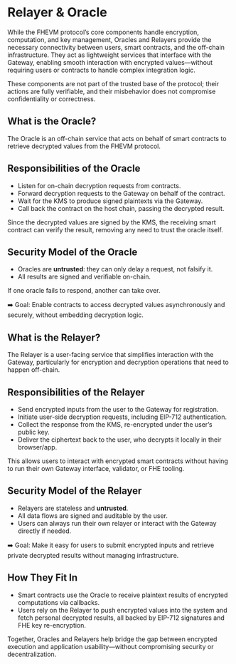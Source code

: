 # Relayer & Oracle

While the FHEVM protocol’s core components handle encryption, computation, and key management, Oracles and Relayers
provide the necessary connectivity between users, smart contracts, and the off-chain infrastructure. They act as
lightweight services that interface with the Gateway, enabling smooth interaction with encrypted values—without
requiring users or contracts to handle complex integration logic.

These components are not part of the trusted base of the protocol; their actions are fully verifiable, and their
misbehavior does not compromise confidentiality or correctness.

## What is the Oracle?

The Oracle is an off-chain service that acts on behalf of smart contracts to retrieve decrypted values from the FHEVM
protocol.

## Responsibilities of the Oracle

- Listen for on-chain decryption requests from contracts.
- Forward decryption requests to the Gateway on behalf of the contract.
- Wait for the KMS to produce signed plaintexts via the Gateway.
- Call back the contract on the host chain, passing the decrypted result.

Since the decrypted values are signed by the KMS, the receiving smart contract can verify the result, removing any need
to trust the oracle itself.

## Security Model of the Oracle

- Oracles are **untrusted**: they can only delay a request, not falsify it.
- All results are signed and verifiable on-chain.

If one oracle fails to respond, another can take over.

➡️ Goal: Enable contracts to access decrypted values asynchronously and securely, without embedding decryption logic.

## What is the Relayer?

The Relayer is a user-facing service that simplifies interaction with the Gateway, particularly for encryption and
decryption operations that need to happen off-chain.

## Responsibilities of the Relayer

- Send encrypted inputs from the user to the Gateway for registration.
- Initiate user-side decryption requests, including EIP-712 authentication.
- Collect the response from the KMS, re-encrypted under the user’s public key.
- Deliver the ciphertext back to the user, who decrypts it locally in their browser/app.

This allows users to interact with encrypted smart contracts without having to run their own Gateway interface,
validator, or FHE tooling.

## Security Model of the Relayer

- Relayers are stateless and **untrusted**.
- All data flows are signed and auditable by the user.
- Users can always run their own relayer or interact with the Gateway directly if needed.

➡️ Goal: Make it easy for users to submit encrypted inputs and retrieve private decrypted results without managing
infrastructure.

## How They Fit In

- Smart contracts use the Oracle to receive plaintext results of encrypted computations via callbacks.
- Users rely on the Relayer to push encrypted values into the system and fetch personal decrypted results, all backed by
  EIP-712 signatures and FHE key re-encryption.

Together, Oracles and Relayers help bridge the gap between encrypted execution and application usability—without
compromising security or decentralization.
